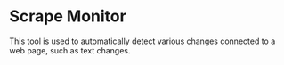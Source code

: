 # Scrape Monitor
This tool is used to automatically detect various changes connected to a web page, such as text changes. 
